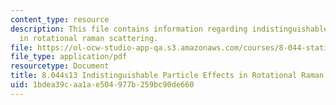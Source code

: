 ```yaml
---
content_type: resource
description: This file contains information regarding indistinguishable particle effects
  in rotational raman scattering.
file: https://ol-ocw-studio-app-qa.s3.amazonaws.com/courses/8-044-statistical-physics-i-spring-2013/1bdea39caa1ae504977b259bc90de660_MIT8_044S13_notes.Raman.pdf
file_type: application/pdf
resourcetype: Document
title: 8.044s13 Indistinguishable Particle Effects in Rotational Raman Scattering
uid: 1bdea39c-aa1a-e504-977b-259bc90de660
---
```

